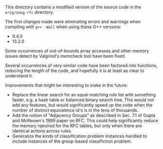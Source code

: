 This directory contains a modified version of the source code in the
`orig/song-rfc` directory.

The first changes made were eliminating errors and warnings when
compiling with `g++ -Wall` when using these G++ versions:

+ 9.4.0
+ 13.2.0

Some occurrences of out-of-bounds array accesses and other memory
issues detect by Valgrind's memcheck tool have been fixed.

Several occurrences of very similar code have been factored into
functions, reducing the length of the code, and hopefully it is at
least as clear to understand it.

Improvements that might be interesting to make in the future:

+ Replace the linear search for an equal matching rule list with
  something faster, e.g. a hash table or balanced binary search tree.
  This would not add any features, but would significantly speed up
  the code when the number of distinct equivalence id's is in the tens
  of thousands.
+ Add the notion of "Adjacency Groups" as described in Sec. 7.1 of
  Gupta and McKeown's 1999 paper on RFC.  This could help
  significantly reduce the memory rqeuired for the RFC tables, but
  only when there are identical actions across rules.
+ Generalize the kinds of classification problem instances handled to
  include instances of the group-based classifiction problem.
